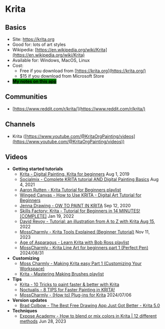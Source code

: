 # Krita

## Basics

* Site: [https://krita.org  ](https://krita.org/)
* Good for: lots of art styles
* Wikipedia: [https://en.wikipedia.org/wiki/Krita](https://en.wikipedia.org/wiki/Krita)
* Available for: Windows, MacOS, Linux
* Cost:&#x20;
  * Free if you download from [https://krita.org](https://krita.org/) &#x20;
  * $15 if you download from Microsoft Store
* [<mark style="background-color:green;">**My notes on this app**</mark>](7p-notes-krita.md) &#x20;

## Communities

* [https://www.reddit.com/r/krita/](https://www.reddit.com/r/krita/)

## Channels

* Krita ([https://www.youtube.com/@KritaOrgPainting/videos](https://www.youtube.com/@KritaOrgPainting/videos))

## Videos

* **Getting started tutorials**
  * [Krita - Digital Painting. Krita for beginners](https://youtu.be/tRY5bGsJ0f0) Aug 1, 2019
  * [Socialmix - Complete KRITA tutorial AND Digital Painting Basics](https://www.youtube.com/watch?v=NbNQmE6WPK0) Aug 4, 2021
  * [Aaron Rutten - Krita Tutorial for Beginners playlist](https://www.youtube.com/playlist?list=PLo\_kbikcLfN-4kZjxDr0k4pmFJa147JTd)&#x20;
  * [Winged Canvas - How to Use KRITA - Digital Art Tutorial for Beginners](https://www.youtube.com/watch?v=2kLoKhyz2KA)&#x20;
  * [Jenna Drawing - OW TO PAINT IN KRITA](https://youtu.be/Z06RRp81iDM) Sep 12, 2020
  * [Skills Factory: Krita - Tutorial for Beginners in 14 MINUTES! \[COMPLETE\]](https://www.youtube.com/watch?v=ZvXw2s1rfHY) Jan 19, 2022
  * [David Revoy - Tutorial: an illustration from A to Z with Krita Aug 15](https://www.youtube.com/watch?v=uYdEkOyFUn8), 2022
  * [MossCharmly - Krita Tools Explained (Beginner Tutorial)](https://www.youtube.com/watch?v=W9Gc7Mv0LYA) Nov 11, 2023
  * [Age of Asparagus - Learn Krita with Bob Ross playlist](https://www.youtube.com/playlist?list=PLaGRTLvEbVzybijtYZRy4EoGrx6Bq\_xOG)&#x20;
  * [MossCharmly - Krita Line Art for beginners part 1 (Perfect Pen)](https://www.youtube.com/watch?v=fzgnQ2spLQk) 2024/08/31&#x20;
* **Customizing**
  * [Moss Charmly - Making Krita easy Part 1 (Customizing Your Workspace)](https://youtu.be/24w7f\_yX3x8)&#x20;
  * [Krita - Mastering Making Brushes playlist](https://www.youtube.com/playlist?list=PLNjBqr\_ciXycZ5DgqJEn7g6K\_cBKDg4Vw)&#x20;
* **Tips**
  * [Krita - 10 Tricks to paint faster & better with Krita](https://www.youtube.com/watch?v=-LYfXyrGNe4)&#x20;
  * [Noctualis - 8 TIPS for Faster Painting in KRITA!](https://www.youtube.com/watch?v=JmA0LdqVcBI)&#x20;
  * [MossCharmly - (How to) Plug-ins for Krita](https://www.youtube.com/watch?v=Oqv3rFuABYY) 2024/07/06
* **Version updates**
  * [Brad Colbow - The Best Free Drawing App Just Got Better - Krita 5.0](https://youtu.be/jE02xGd2CCY) &#x20;
* **Techniques**
  * [Expose Academy - How to blend or mix colors in Krita | 12 different methods](https://www.youtube.com/watch?v=js15EeNbEBE)  Jun 28, 2023
